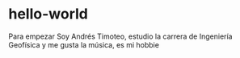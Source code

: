 # hello-world
Para empezar
Soy Andrés Timoteo, estudio la carrera de Ingeniería Geofísica y me gusta la música, es mi hobbie
